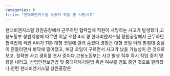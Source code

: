 ```yaml
---
categories: h
title: "현대비앤지스틸 노동자 작업 중 사망사고"
---
```

현대비앤지스틸 창원공장에서 근무하던 협력업체 직원이 사망하는 사고가 발생했다.고용노동부 창원지청에 따르면 이날 오전 4시 경 현대비앤지스틸 창원공장에서 근무하던 협력업체 직원 A씨가 11톤 대형 코일에 깔려 숨졌다.경찰은 대형 코일 아래 받침대 중심이 흔들리면서 바닥에 떨어졌고, 해당 코일이 구르면서 사고가 났을 가능성이 큰 것으로 보고, 정확한 사고 경위를 조사 중이다.고용노동부는 사고 발생 직후 즉시 작업 중지 명령을 내리고, 산업안전보건법 및 중대재해처벌법 위반 여부를 검토 중인 것으로 알려졌다.한편 현대비앤지스틸 창원공장은